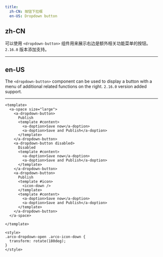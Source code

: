 ```yaml
title:
  zh-CN: 按钮下拉框
  en-US: Dropdown button
```

## zh-CN

可以使用 `<dropdown-button>` 组件用来展示右边是额外相关功能菜单的按钮。
`2.16.0` 版本添加支持。

---

## en-US

The `<dropdown-button>` component can be used to display a button with a menu of additional related functions on the right.
`2.16.0` version added support.

---

```vue
<template>
  <a-space size="large">
    <a-dropdown-button>
      Publish
      <template #content>
        <a-doption>Save now</a-doption>
        <a-doption>Save and Publish</a-doption>
      </template>
    </a-dropdown-button>
    <a-dropdown-button disabled>
      Disabled
      <template #content>
        <a-doption>Save now</a-doption>
        <a-doption>Save and Publish</a-doption>
      </template>
    </a-dropdown-button>
    <a-dropdown-button>
      Publish
      <template #icon>
        <icon-down />
      </template>
      <template #content>
        <a-doption>Save now</a-doption>
        <a-doption>Save and Publish</a-doption>
      </template>
    </a-dropdown-button>
  </a-space>

</template>

<style>
.arco-dropdown-open .arco-icon-down {
  transform: rotate(180deg);
}
</style>
```
